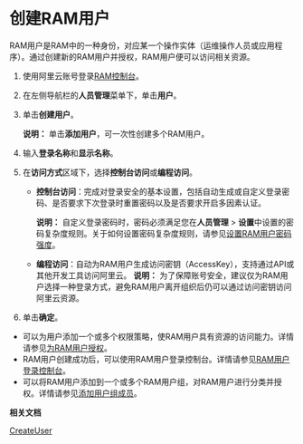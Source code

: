 # 创建RAM用户

RAM用户是RAM中的一种身份，对应某一个操作实体（运维操作人员或应用程序）。通过创建新的RAM用户并授权，RAM用户便可以访问相关资源。

1.  使用阿里云账号登录[RAM控制台](https://ram.console.aliyun.com/)。

2.  在左侧导航栏的**人员管理**菜单下，单击**用户**。

3.  单击**创建用户**。

    **说明：** 单击**添加用户**，可一次性创建多个RAM用户。

4.  输入**登录名称**和**显示名称**。

5.  在**访问方式**区域下，选择**控制台访问**或**编程访问**。

    -   **控制台访问**：完成对登录安全的基本设置，包括自动生成或自定义登录密码、是否要求下次登录时重置密码以及是否要求开启多因素认证。

        **说明：** 自定义登录密码时，密码必须满足您在**人员管理** \> **设置**中设置的密码复杂度规则。关于如何设置密码复杂度规则，请参见[设置RAM用户密码强度](/cn.zh-CN/安全设置/密码/设置RAM用户密码强度.md)。

    -   **编程访问**：自动为RAM用户生成访问密钥（AccessKey），支持通过API或其他开发工具访问阿里云。
    **说明：** 为了保障账号安全，建议仅为RAM用户选择一种登录方式，避免RAM用户离开组织后仍可以通过访问密钥访问阿里云资源。

6.  单击**确定**。


-   可以为用户添加一个或多个权限策略，使RAM用户具有资源的访问能力。详情请参见[为RAM用户授权](/cn.zh-CN/用户管理/为RAM用户授权.md)。
-   RAM用户创建成功后，可以使用RAM用户登录控制台。详情请参见[RAM用户登录控制台](/cn.zh-CN/用户管理/RAM用户登录控制台.md)。
-   可以将RAM用户添加到一个或多个RAM用户组，对RAM用户进行分类并授权。详情请参见[添加用户组成员](/cn.zh-CN/用户组管理/添加用户组成员.md)。

**相关文档**  


[CreateUser](/cn.zh-CN/API参考/API参考（RAM）/用户管理接口/CreateUser.md)

